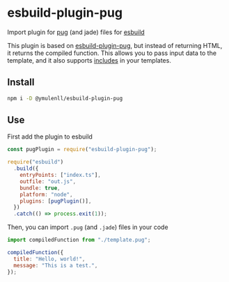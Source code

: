 # esbuild-plugin-pug

Import plugin for [pug](https://pugjs.org/) (and jade) files for [esbuild](https://esbuild.github.io/)

This plugin is based on [esbuild-plugin-pug](https://github.com/adamjberg/esbuild-plugin-pug), but instead of returning HTML, it returns the compiled function. This allows you to pass input data to the template, and it also supports [includes](https://pugjs.org/language/includes.html) in your templates.

## Install

```bash
npm i -D @ymulenll/esbuild-plugin-pug
```

## Use

First add the plugin to esbuild

```js
const pugPlugin = require("esbuild-plugin-pug");

require("esbuild")
  .build({
    entryPoints: ["index.ts"],
    outfile: "out.js",
    bundle: true,
    platform: "node",
    plugins: [pugPlugin()],
  })
  .catch(() => process.exit(1));
```

Then, you can import `.pug` (and `.jade`) files in your code

```js
import compiledFunction from "./template.pug";

compiledFunction({
  title: "Hello, world!",
  message: "This is a test.",
});
```
